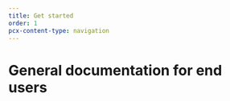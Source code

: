 ```yaml
---
title: Get started
order: 1
pcx-content-type: navigation
---
```


# General documentation for end users

<DirectoryListing path="/user-guide"/>
